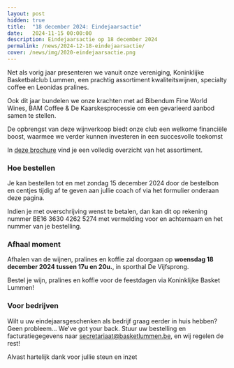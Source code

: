 ```yaml
---
layout: post
hidden: true
title:  "18 december 2024: Eindejaarsactie"
date:   2024-11-15 00:00:00
description: Eindejaarsactie op 18 december 2024
permalink: /news/2024-12-18-eindejaarsactie/
cover: /news/img/2020-eindejaarsactie.png
---
```



Net als vorig jaar presenteren we vanuit onze vereniging, Koninklijke Basketbalclub Lummen, een prachtig assortiment kwaliteitswijnen, specialty coffee en Leonidas pralines. 

Ook dit jaar bundelen we onze krachten met ad Bibendum Fine World Wines,  BAM Coffee & De Kaarskesprocessie om een gevarieerd aanbod samen te stellen. 

De opbrengst van deze wijnverkoop biedt onze club een welkome financiële boost, waarmee we verder kunnen investeren in een succesvolle toekomst

In [deze brochure](/news/downloads/eindejaarsactie-2024.pdf) vind je een volledig overzicht van het assortiment.

### Hoe bestellen

Je kan bestellen tot en met zondag 15 december 2024 door de bestelbon en centjes tijdig af te geven aan jullie coach of via het formulier onderaan deze pagina.

Indien je met overschrijving wenst te betalen, dan kan dit op rekening nummer BE16 3630 4262 5274 met vermelding voor en achternaam en het nummer van je bestelling.

### Afhaal moment

Afhalen van de wijnen, pralines en koffie zal doorgaan op **woensdag 18 december 2024 tussen 17u en 20u.**, in sporthal De Vijfsprong.

Bestel je wijn, pralines en koffie voor de feestdagen via Koninklijke Basket Lummen!

### Voor bedrijven

Wilt u uw eindejaarsgeschenken als bedrijf graag eerder in huis hebben? Geen probleem... We've got your back. Stuur uw bestelling en facturatiegegevens naar [secretariaat@basketlummen.be](mailto:secretariaat@basketlummen.be), en wij regelen de rest!

Alvast hartelijk dank voor jullie steun en inzet


<style>
    clubmgmt-checkout-form .table-row .table-cell:first-of-type
    {
        width: 50%;
    }

    payment-method
    {
        display: table-row-group;
    }
</style>

<script type="module">

 import { shell, translations } from "https://fundraising.clubmanagement.io/cdn/release/1.0.8/clubmanagement.sales.public.min.js";

 (async function() {			

	translations.language = "nl";

	translations.CheckoutFormOrderConfirmationLegend.nl = "We verwelkomen je op woensdag 18 december 2024 aan de sporthal van Lummen tussen 17u en 20u om je bestelling af te halen.";
    translations.CheckoutFormChoosePaymentMethodCashMessage.nl = "Gelieve het te betalen bedrag te bezorgen aan de coach of aan een bestuurslid.";
    translations.CheckoutFormChoosePaymentMethodWireTransferMessage.nl = " Gelieve het geld over te schrijven op rekeningnummer BE16 3630 4262 5274 met vermelding voor en achternaam zoals op de bestelling";

	await shell.activate();		
	
 })();
	
</script>

<clubmgmt-checkout data-sale-id="765eff64-463e-9a96-008b-1a871cead80c" data-organization-id="5159e64f-4d2e-42c4-968d-6ff38338129b"></clubmgmt-checkout>